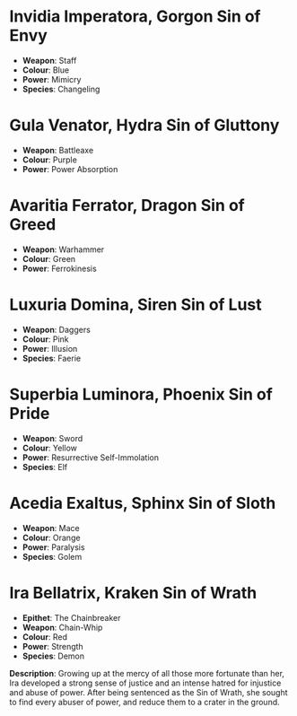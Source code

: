 

# Invidia Imperatora, Gorgon Sin of Envy
- **Weapon**: Staff
- **Colour**: Blue
- **Power**: Mimicry
- **Species**: Changeling

# Gula Venator, Hydra Sin of Gluttony
- **Weapon**: Battleaxe
- **Colour**: Purple
- **Power**: Power Absorption

# Avaritia Ferrator, Dragon Sin of Greed
- **Weapon**: Warhammer
- **Colour**: Green
- **Power**: Ferrokinesis

# Luxuria Domina, Siren Sin of Lust
- **Weapon**: Daggers
- **Colour**: Pink
- **Power**: Illusion
- **Species**: Faerie

# Superbia Luminora, Phoenix Sin of Pride
- **Weapon**: Sword
- **Colour**: Yellow
- **Power**: Resurrective Self-Immolation
- **Species**: Elf

# Acedia Exaltus, Sphinx Sin of Sloth
- **Weapon**: Mace
- **Colour**: Orange
- **Power**: Paralysis
- **Species**: Golem

# Ira Bellatrix, Kraken Sin of Wrath
- **Epithet**: The Chainbreaker
- **Weapon**: Chain-Whip
- **Colour**: Red
- **Power**: Strength
- **Species**: Demon

**Description**:
Growing up at the mercy of all those more fortunate than her, Ira developed a strong sense of justice and an intense hatred for injustice and abuse of power. After being sentenced as the Sin of Wrath, she sought to find every abuser of power, and reduce them to a crater in the ground.